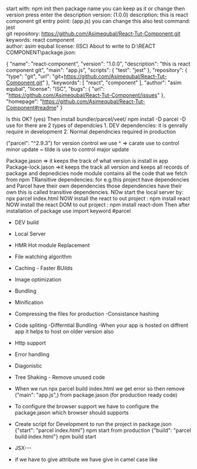 start with: npm init
then package name you can keep as it or change
then version press enter
the description
version: (1.0.0)
description: this is react component git
entry point: (app.js) you can change this also
test command: jest                                                                                                                                                                                       
git repository: https://github.com/Asimequbal/React-Tut-Component.git                                                                                                                                    
keywords: react component                                                                                                                                                                                
author: asim equbal
license: (ISC)
About to write to D:\REACT COMPONENT\package.json:

{
  "name": "react-component",
  "version": "1.0.0",
  "description": "this is react component git",
  "main": "app.js",
  "scripts": {
    "test": "jest"
  },
  "repository": {
    "type": "git",
    "url": "git+https://github.com/Asimequbal/React-Tut-Component.git"
  },
  "keywords": [
    "react",
    "component"
  ],
  "author": "asim equbal",
  "license": "ISC",
  "bugs": {
    "url": "https://github.com/Asimequbal/React-Tut-Component/issues"
  },
  "homepage": "https://github.com/Asimequbal/React-Tut-Component#readme"
}


Is this OK? (yes)
Then install bundler/parcel/veet/ npm install -D parcel
-D use for 
there are 2 types of dependcies 1. DEV dependencies: it is genrally require in development 2. Normal dependncies required in production

("parcel": "^2.9.3") for version control we use ^ => carate use to control minor update
~ tilde is use to control major update

Package.jason => it keeps the track of what version is install in app
Package-lock.jason =>it keeps the track all version and keeps all records of package and depnedicies
node module contains all the code that we fetch from npm
TRansitive dependencies: for e.g.this project have dependencies and Parcel have their own dependencies those dependencies have their own this is called transitive dependencies.
 NOw  start the local server by: npx parcel index.html
 NOW install the react to out project : npm install react
  NOW install the react DOM to out project : npm install react-dom
  Then after installation of package use import keyword 
  #parcel
  - DEV build
  - Local Server
  - HMR Hot module Replacement
  - File watching algorithm
  - Caching - Faster BUilds
  - Image optimization
  - Bundling
  - Minification
  - Compressing the files for production
  -Consistance hashing
  - Code spliting 
  -Differntial Bundling  -When your app is hosted on diffrent app it helps to host on older version also
  - Http support
  - Error handling 
  - Diagonistic
  - Tree Shaking - Remove unused code


  - When we run npx parcel build index.html we get error so then remove ("main": "app.js",) from package.jason (for production ready code)
  - To configure the browser support we have to configure the package.jason which browser should supports 
  - Create script for Development to run the project in package.json {"start": "parcel index.html"} npm start
   from production {"build": "parcel build index.html"} npm build start
  - JSX---
  - if we have to give attribute we have give in camel case like <h1 calssName="" tabIndex=""><h1>

